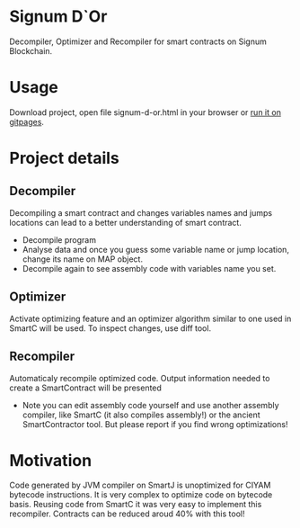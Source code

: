 # Signum D\`Or
Decompiler, Optimizer and Recompiler for smart contracts on Signum Blockchain.

# Usage
Download project, open file signum-d-or.html in your browser or [run it on gitpages](https://deleterium.github.io/Signum-D-Or/signum-d-or.html).

# Project details
## Decompiler
Decompiling a smart contract and changes variables names and jumps locations can lead to a better understanding of smart contract.
* Decompile program
* Analyse data and once you guess some variable name or jump location, change its name on MAP object.
* Decompile again to see assembly code with variables name you set.
## Optimizer
Activate optimizing feature and an optimizer algorithm similar to one used in SmartC will be used. To inspect changes, use diff tool.
## Recompiler
Automaticaly recompile optimized code. Output information needed to create a SmartContract will be presented
* Note you can edit assembly code yourself and use another assembly compiler, like SmartC (it also compiles assembly!) or the ancient SmartContractor tool. But please report if you find wrong optimizations!

# Motivation
Code generated by JVM compiler on SmartJ is unoptimized for CIYAM bytecode instructions. It is very complex to optimize code on bytecode basis. Reusing code from SmartC it was very easy to implement this recompiler. Contracts can be reduced aroud 40% with this tool!
